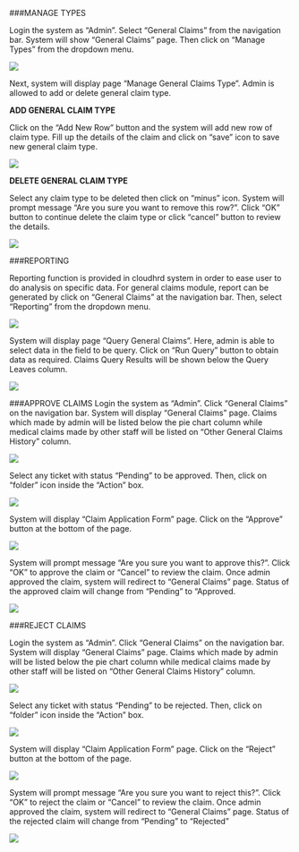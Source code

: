 ###MANAGE TYPES

Login the system as “Admin”. Select “General Claims” from the navigation bar. System will show “General Claims” page. Then click on “Manage Types” from the dropdown menu. 

![](images/cloudhrd/general_claims/gc1.png)

Next, system will display page “Manage General Claims Type”. Admin is allowed to add or delete general claim type.

**ADD GENERAL CLAIM TYPE**

Click on the “Add New Row” button and the system will add new row of claim type. Fill up the details of the claim and click on “save” icon to save new general claim type.

![](images/cloudhrd/general_claims/gc2.png)

**DELETE GENERAL CLAIM TYPE**

Select any claim type to be deleted then click on “minus” icon. System will prompt message “Are you sure you want to remove this row?”.  Click “OK” button to continue delete the claim type or click “cancel” button to review the details.

![](images/cloudhrd/general_claims/gc3.png)

###REPORTING

Reporting function is provided in cloudhrd system in order to ease user to do analysis on specific data. 
For general claims module, report can be generated by click on “General Claims” at the navigation bar.
 Then, select “Reporting” from the dropdown menu.

![](images/cloudhrd/general_claims/gc4.png)

System will display page “Query General Claims”. Here, admin is able to select data in the field to be query.
Click on “Run Query” button to obtain data as required. 
Claims Query Results will be shown below the Query Leaves column.

![](images/cloudhrd/general_claims/gc5.png)

###APPROVE CLAIMS
Login the system as “Admin”. Click “General Claims” on the navigation bar. System will display “General Claims” page. 
Claims which made by admin will be listed below the pie chart column while medical claims made by other staff will be listed on “Other General Claims History” column.

![](images/cloudhrd/general_claims/gc6.png)

Select any ticket with status “Pending” to be approved. Then, click on “folder” icon inside the “Action” box.

![](images/cloudhrd/general_claims/gc7.png)

System will display “Claim Application Form” page. Click on the “Approve” button at the bottom of the page. 

![](images/cloudhrd/general_claims/gc8.png)

System will prompt message “Are you sure you want to approve this?”. Click “OK” to approve the claim or “Cancel” to review the claim.
Once admin approved the claim, system will redirect to “General Claims” page. Status of the approved claim will change from “Pending” to “Approved.

![](images/cloudhrd/general_claims/gc9.png)

###REJECT CLAIMS

Login the system as “Admin”. Click “General Claims” on the navigation bar. System will display “General Claims” page. 
Claims which made by admin will be listed below the pie chart column while medical claims made by other staff will be listed on “Other General Claims History” column.

![](images/cloudhrd/general_claims/gc10.png)

Select any ticket with status “Pending” to be rejected. Then, click on “folder” icon inside the “Action” box.

![](images/cloudhrd/general_claims/gc11.png)

System will display “Claim Application Form” page. Click on the “Reject” button at the bottom of the page. 

![](images/cloudhrd/general_claims/gc12.png)

System will prompt message “Are you sure you want to reject this?”. Click “OK” to reject the claim or “Cancel” to review the claim.
Once admin approved the claim, system will redirect to “General Claims” page. Status of the rejected claim will change from “Pending” to “Rejected”

![](images/cloudhrd/general_claims/gc13.png)



